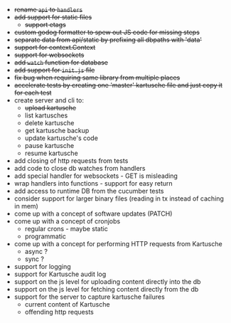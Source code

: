 * ~~rename `api` to `handlers`~~
* ~~add support for static files~~
    * ~~support etags~~
* ~~custom godog formatter to spew out JS code for missing steps~~
* ~~separate data from api/static by prefixing all dbpaths with 'data'~~
* ~~support for context.Context~~
* ~~support for websockets~~
* ~~add `watch` function for database~~
* ~~add support for `init.js` file~~
* ~~fix bug when requiring same library from multiple places~~
* ~~accelerate tests by creating one 'master' kartusche file and just copy it for each test~~
* create server and cli to:
    * ~~upload kartusche~~
    * list kartusches
    * delete kartusche
    * get kartusche backup
    * update kartusche's code
    * pause kartusche
    * resume kartusche
* add closing of http requests from tests
* add code to close db watches from handlers
* add special handler for websockets - GET is misleading
* wrap handlers into functions - support for easy return
* add access to runtime DB from the cucumber tests
* consider support for larger binary files (reading in tx instead of caching in mem)
* come up with a concept of software updates (PATCH)
* come up with a concept of cronjobs
    * regular crons - maybe static
    * programmatic
* come up with a concept for performing HTTP requests from Kartusche
    * async ?
    * sync ?
* support for logging
* support for Kartusche audit log
* support on the js level for uploading content directly into the db
* support on the js level for fetching content directly from the db
* support for the server to capture kartusche failures
    * current content of Kartusche
    * offending http requests

